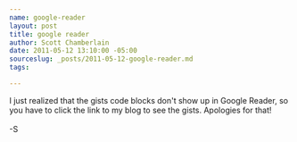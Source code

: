```yaml
--- 
name: google-reader
layout: post
title: google reader
author: Scott Chamberlain
date: 2011-05-12 13:10:00 -05:00
sourceslug: _posts/2011-05-12-google-reader.md
tags: 

---
```

I just realized that the gists code blocks don't show up in Google Reader, so you have to click the link to my blog to see the gists. Apologies for that!<br /><br />-S
